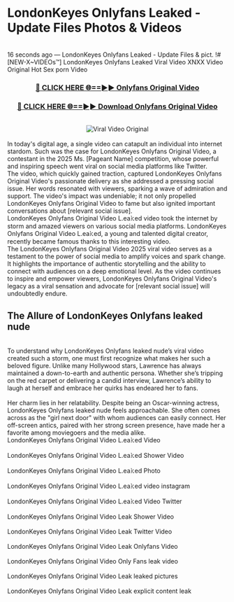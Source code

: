 # LondonKeyes Onlyfans Leaked - Update Files Photos & Videos 
<br>
16 seconds ago — LondonKeyes Onlyfans Leaked - Update Files & pict. !#[NEW-X~VIDEOs™] LondonKeyes Onlyfans Leaked Viral Video XNXX Video Original Hot Sex porn Video
<br>
<div align="center">
<h3><a href="http://freeplayer.one?title=LondonKeyes&ref=25OR" rel="nofollow">🔴 CLICK HERE 🌐==►► Onlyfans Original Video</a></h3>
<h3><a href="http://freeplayer.one?title=LondonKeyes&ref=25OR" rel="nofollow">🔴 CLICK HERE 🌐==►► Download Onlyfans Original Video</a></h3>
<br>
<a href="http://freeplayer.one?title=LondonKeyes&ref=25OR" rel="nofollow" data-target="animated-image.originalLink"><img src="https://i.ibb.co.com/xMMVF88/686577567.gif" alt="Viral Video Original" style="max-width: 100%; display: inline-block;" data-target="animated-image.originalImage"></a>
</div>
<br>
In today's digital age, a single video can catapult an individual into internet stardom. Such was the case for LondonKeyes Onlyfans Original Video, a contestant in the 2025 Ms. [Pageant Name] competition, whose powerful and inspiring speech went viral on social media platforms like Twitter.
<br>
The video, which quickly gained traction, captured LondonKeyes Onlyfans Original Video's passionate delivery as she addressed a pressing social issue. Her words resonated with viewers, sparking a wave of admiration and support. The video's impact was undeniable; it not only propelled LondonKeyes Onlyfans Original Video to fame but also ignited important conversations about [relevant social issue].
<br>
LondonKeyes Onlyfans Original Video L.ea𝚔ed video took the internet by storm and amazed viewers on various social media platforms. LondonKeyes Onlyfans Original Video L.ea𝚔ed, a young and talented digital creator, recently became famous thanks to this interesting video.
<br>
The LondonKeyes Onlyfans Original Video 2025 viral video serves as a testament to the power of social media to amplify voices and spark change. It highlights the importance of authentic storytelling and the ability to connect with audiences on a deep emotional level. As the video continues to inspire and empower viewers, LondonKeyes Onlyfans Original Video's legacy as a viral sensation and advocate for [relevant social issue] will undoubtedly endure.
<br>
<h2>The Allure of LondonKeyes Onlyfans leaked nude</h2>
<br>
To understand why LondonKeyes Onlyfans leaked nude’s viral video created such a storm, one must first recognize what makes her such a beloved figure. Unlike many Hollywood stars, Lawrence has always maintained a down-to-earth and authentic persona. Whether she’s tripping on the red carpet or delivering a candid interview, Lawrence’s ability to laugh at herself and embrace her quirks has endeared her to fans.
<br><br>
Her charm lies in her relatability. Despite being an Oscar-winning actress, LondonKeyes Onlyfans leaked nude feels approachable. She often comes across as the "girl next door" with whom audiences can easily connect. Her off-screen antics, paired with her strong screen presence, have made her a favorite among moviegoers and the media alike.
<br>
LondonKeyes Onlyfans Original Video L.ea𝚔ed Video
<br><br>
LondonKeyes Onlyfans Original Video L.ea𝚔ed Shower Video
<br><br>
LondonKeyes Onlyfans Original Video L.ea𝚔ed Photo
<br><br>
LondonKeyes Onlyfans Original Video L.ea𝚔ed video instagram
<br><br>
LondonKeyes Onlyfans Original Video L.ea𝚔ed Video Twitter
<br><br>
LondonKeyes Onlyfans Original Video Leak Shower Video
<br><br>
LondonKeyes Onlyfans Original Video Leak Twitter Video
<br><br>
LondonKeyes Onlyfans Original Video Leak Onlyfans Video
<br><br>
LondonKeyes Onlyfans Original Video Only Fans leak video
<br><br>
LondonKeyes Onlyfans Original Video Leak leaked pictures
<br><br>
LondonKeyes Onlyfans Original Video Leak explicit content leak